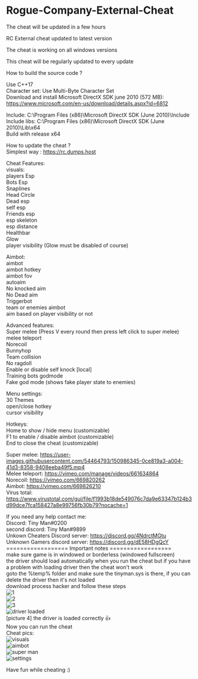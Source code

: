 # Rogue-Company-External-Cheat
The cheat will be updated in a few hours


RC External cheat updated to latest version


The cheat is working on all windows versions


This cheat will be regularly updated to every update


How to build the source code ?


Use C++17
\
Character set: Use Multi-Byte Character Set
\
Download and install Microsoft DirectX SDK june 2010 (572 MB):
\
https://www.microsoft.com/en-us/download/details.aspx?id=6812

Include: C:\Program Files (x86)\Microsoft DirectX SDK (June 2010)\Include
\
Include libs: C:\Program Files (x86)\Microsoft DirectX SDK (June 2010)\Lib\x64
\
Build with release x64

How to update the cheat ?
\
Simplest way : https://rc.dumps.host

Cheat Features:
\
visuals:
\
players Esp
\
Bots Esp
\
Snaplines
\
Head Circle
\
Dead esp
\
self esp
\
Friends esp
\
esp skeleton
\
esp distance
\
Healthbar
\
Glow
\
player visibility (Glow must be disabled of course)

Aimbot:
\
aimbot
\
aimbot hotkey
\
aimbot fov
\
autoaim
\
No knocked aim
\
No Dead aim
\
Triggerbot
\
team or enemies aimbot
\
aim based on player visibility or not

Advanced features:
\
Super melee (Press V every round then press left click to super melee)
\
melee teleport
\
Norecoil
\
Bunnyhop
\
Team collision
\
No ragdoll
\
Enable or disable self knock [local]
\
Training bots godmode
\
Fake god mode (shows fake player state to enemies)

Menu settings:
\
30 Themes
\
open/close hotkey
\
cursor visibility

Hotkeys:
\
Home to show / hide menu (customizable)
\
F1 to enable / disable aimbot (customizable)
\
End to close the cheat (customizable)

Super melee: https://user-images.githubusercontent.com/54464793/150986345-0ce819a3-a004-41d3-8358-9408eeba49f5.mp4
\
Melee teleport: https://vimeo.com/manage/videos/661634864
\
Norecoil: https://vimeo.com/669820262
\
Aimbot: https://vimeo.com/669826210
\
Virus total:
\
https://www.virustotal.com/gui/file/f1993b18de549076c7da9e63347b124b3d99dce7fca158427a8e99756fb30b79?nocache=1

If you need any help contact me:
\
Discord: Tiny Man#0200
\
second discord: Tiny Man#9899
\
Unkown Cheaters Discord server: https://discord.gg/4NdrctMGtu
\
Unknown Gamers discord server: https://discord.gg/dE58HDgQcY
\
================== Important notes ==================
\
make sure game is in windowed or borderless (windowed fullscreen)
\
the driver should load automatically when you run the cheat but if you have a problem with loading driver then the cheat won't work
\
goto the %temp% folder and make sure the tinyman.sys is there, if you can delete the driver then it's not loaded
\
download process hacker and follow these steps
\
![1](https://user-images.githubusercontent.com/54464793/151290084-0497748f-95cf-480e-b34c-09e8845c592d.png)
\
![2](https://user-images.githubusercontent.com/54464793/151290086-a3991ec4-4451-464c-9eb0-e1b0d325e1b5.png)
\
![3](https://user-images.githubusercontent.com/54464793/151290080-a96b375e-33f1-46a3-ac38-2b7c5fa0a93d.png)
\
![driver loaded](https://user-images.githubusercontent.com/54464793/151296505-5b8d48e3-932a-4abc-b9db-1753292a699c.png)
\
[picture 4] the driver is loaded correctly 👍
\
Now you can run the cheat
\
Cheat pics:
\
![visuals](https://user-images.githubusercontent.com/54464793/151306410-2e3db0ab-fdf4-402d-9ede-513d96ee4b3e.png)
\
![aimbot](https://user-images.githubusercontent.com/54464793/151306429-691519c5-64f4-4e6a-bf6d-bb6a8a7aa283.png)
\
![super man](https://user-images.githubusercontent.com/54464793/151306436-ffe7bfc7-9a17-4e96-b308-a277d51cd082.png)
\
![settings](https://user-images.githubusercontent.com/54464793/151306451-600847c1-a5b4-47c7-b6c8-09b79b1e9434.png)

Have fun while cheating :)
